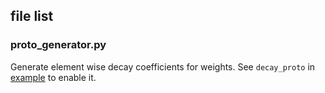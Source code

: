 ## file list
### proto_generator.py
Generate element wise decay coefficients for weights. See `decay_proto` in [example](/examples/mnist/lenet_train_test_eltwise_decay.prototxt) to enable it.
